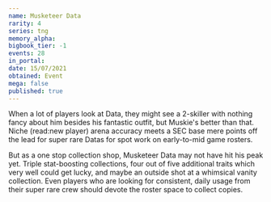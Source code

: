 ```yaml
---
name: Musketeer Data
rarity: 4
series: tng
memory_alpha:
bigbook_tier: -1
events: 28
in_portal:
date: 15/07/2021
obtained: Event
mega: false
published: true
---
```


When a lot of players look at Data, they might see a 2-skiller with nothing fancy about him besides his fantastic outfit, but Muskie's better than that. Niche (read:new player) arena accuracy meets a SEC base mere points off the lead for super rare Datas for spot work on early-to-mid game rosters.

But as a one stop collection shop, Musketeer Data may not have hit his peak yet. Triple stat-boosting collections, four out of five additional traits which very well could get lucky, and maybe an outside shot at a whimsical vanity collection. Even players who are looking for consistent, daily usage from their super rare crew should devote the roster space to collect copies.

